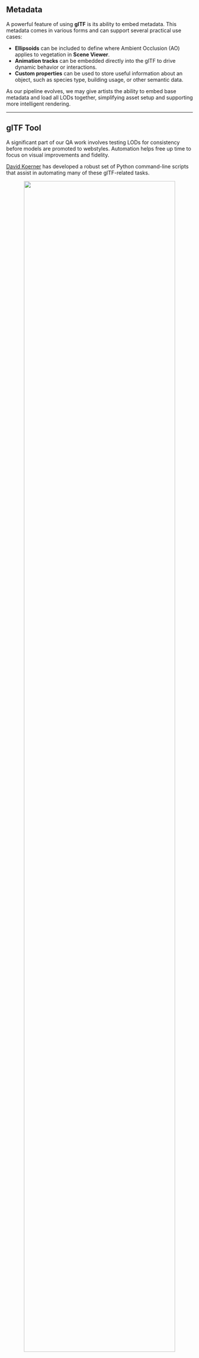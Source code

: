 ## Metadata

A powerful feature of using **glTF** is its ability to embed metadata. This metadata comes in various forms and can support several practical use cases:

- **Ellipsoids** can be included to define where Ambient Occlusion (AO) applies to vegetation in **Scene Viewer**.
- **Animation tracks** can be embedded directly into the glTF to drive dynamic behavior or interactions.
- **Custom properties** can be used to store useful information about an object, such as species type, building usage, or other semantic data.

As our pipeline evolves, we may give artists the ability to embed base metadata and load all LODs together, simplifying asset setup and supporting more intelligent rendering.

---

## glTF Tool

A significant part of our QA work involves testing LODs for consistency before models are promoted to webstyles. Automation helps free up time to focus on visual improvements and fidelity.

[David Koerner](mailto:dkoerner@esri.com) has developed a robust set of Python command-line scripts that assist in automating many of these glTF-related tasks.

<div style="text-align: center;">
  <img src="../images/gif1.gif" style="width: 90%;" />
</div>

The example above shows a tree model that has been processed by the glTF Tool, which automatically packs all LODs into a single glTF asset. The tool supports a broader range of functionality also.

Further documentation and scripts can be found here:  
[Prototype Webstyle Publishing – Build Scripts](https://devtopia.esri.com/davi9752/prototype-webstyle-publishing/tree/main/build-scripts)
